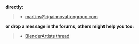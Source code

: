 
**directly:**
>- martins@rigainnovationgroup.com

**or drop a message in the forums, others might help you too:**

>- [BlenderArtists thread](https://blenderartists.org/t/physical-starlight-and-atmosphere-addon-for-2-8-v1-1/1185314)